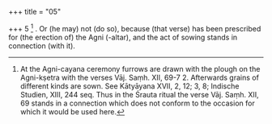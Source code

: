 +++
title = "05"

+++
5 [^3] . Or (he may) not (do so), because (that verse) has been prescribed for (the erection of) the Agni (-altar), and the act of sowing stands in connection (with it).


[^3]:  At the Agni-cayana ceremony furrows are drawn with the plough on the Agni-kṣetra with the verses Vāj. Saṃh. XII, 69-7 2. Afterwards grains of different kinds are sown. See Kātyāyana XVII, 2, 12; 3, 8; Indische Studien, XIII, 244 seq. Thus in the Śrauta ritual the verse Vāj. Saṃh. XII, 69 stands in a connection which does not conform to the occasion for which it would be used here.

